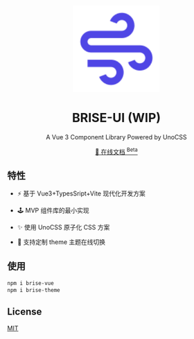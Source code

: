 <p align="center">
  <img width="200px" src="./logo.svg" />
</p>
<h1 align="center">BRISE-UI (WIP)</h1>
<p align="center">A Vue 3 Component Library Powered by UnoCSS</p>

<p align="center">
<a href="https://mewcoder.github.io/brise-ui/"> 🌟 在线文档 <sup>Beta</sup></a>
</p>

## 特性

- ⚡ 基于 Vue3+TypesSript+Vite 现代化开发方案

- 🕹 MVP 组件库的最小实现

- ✨ 使用 UnoCSS 原子化 CSS 方案

- 🌈 支持定制 theme 主题在线切换


## 使用

```vue
npm i brise-vue
npm i brise-theme
```


## License

[MIT](https://choosealicense.com/licenses/mit/)
